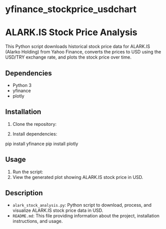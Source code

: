 # yfinance_stockprice_usdchart

# ALARK.IS Stock Price Analysis

This Python script downloads historical stock price data for ALARK.IS (Alarko Holding) from Yahoo Finance, converts the prices to USD using the USD/TRY exchange rate, and plots the stock price over time.

## Dependencies

- Python 3
- yfinance
- plotly

## Installation

1. Clone the repository:


2. Install dependencies:

pip install yfinance
pip install plotly


## Usage

1. Run the script:
2. View the generated plot showing ALARK.IS stock price in USD.

## Description

- `alark_stock_analysis.py`: Python script to download, process, and visualize ALARK.IS stock price data in USD.
- `README.md`: This file providing information about the project, installation instructions, and usage.


